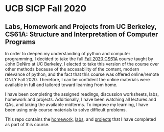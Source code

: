 # UCB SICP Fall 2020
## Labs, Homework and Projects from UC Berkeley, CS61A: Structure and Interpretation of Computer Programs

  In order to deepen my understanding of python and computer programming, I decided to take the full [Fall 2020 CS61A](https://inst.eecs.berkeley.edu/~cs61a/fa20/) course taught by John DeNiro at UC Berkeley. I elected to take this version of the course over other methods because of the accesability of the content, modern relevance of python, and the fact that this course was offered online/remote ONLY Fall 2020. Therefore, I can be confident the online materials were available in full and tailored toward learning from home.

  I have been completing the assigned readings, discussion worksheets, labs, homework and projects. Additionally,
I have been watching all lectures and QAs, and taking the available midterms. To improve my learning, I have been using only course materials to solve difficult
problems.

  This repo contains the [homework](https://github.com/jordanvieler/UC_Berkeley_Structure_and_Interpretation_of_Computer_Programs/tree/main/Homework), [labs](https://github.com/jordanvieler/UC_Berkeley_Structure_and_Interpretation_of_Computer_Programs/tree/main/Labs), and [projects](https://github.com/jordanvieler/UC_Berkeley_Structure_and_Interpretation_of_Computer_Programs/tree/main/Projects) that I have completed as part of this course.


